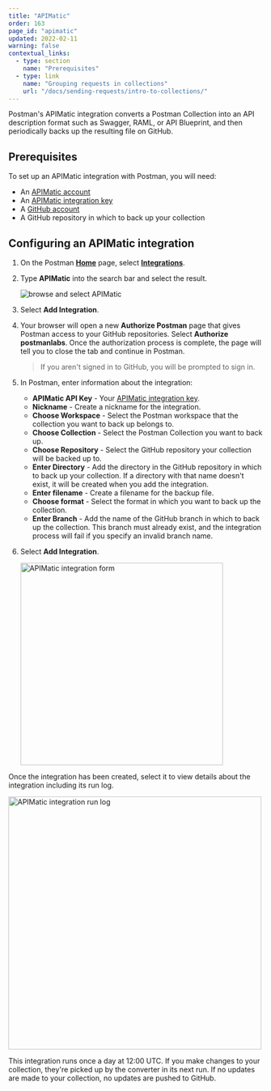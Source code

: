 ```yaml
---
title: "APIMatic"
order: 163
page_id: "apimatic"
updated: 2022-02-11
warning: false
contextual_links:
  - type: section
    name: "Prerequisites"
  - type: link
    name: "Grouping requests in collections"
    url: "/docs/sending-requests/intro-to-collections/"
---
```


Postman's APIMatic integration converts a Postman Collection into an API description format such as Swagger, RAML, or API Blueprint, and then periodically backs up the resulting file on GitHub.

## Prerequisites

To set up an APIMatic integration with Postman, you will need:

* An [APIMatic account](https://www.apimatic.io/account/register)
* An [APIMatic integration key](https://docs.apimatic.io/manage-apis/get-api-keys/)
* A [GitHub account](https://github.com/)
* A GitHub repository in which to back up your collection

## Configuring an APIMatic integration

1. On the Postman **[Home](https://go.postman.co/home)** page, select **[Integrations](https://go.postman.co/integrations)**.
1. Type **APIMatic** into the search bar and select the result.

    ![browse and select APIMatic](https://assets.postman.com/postman-docs/apimatic-browse-all.jpg)

1. Select **Add Integration**.
1. Your browser will open a new **Authorize Postman** page that gives Postman access to your GitHub repositories. Select **Authorize postmanlabs**. Once the authorization process is complete, the page will tell you to close the tab and continue in Postman.

    > If you aren't signed in to GitHub, you will be prompted to sign in.

1. In Postman, enter information about the integration:
    * **APIMatic API Key** - Your [APIMatic integration key](https://docs.apimatic.io/manage-apis/get-api-keys/).
    * **Nickname** - Create a nickname for the integration.
    * **Choose Workspace** - Select the Postman workspace that the collection you want to back up belongs to.
    * **Choose Collection** - Select the Postman Collection you want to back up.
    * **Choose Repository** - Select the GitHub repository your collection will be backed up to.
    * **Enter Directory** - Add the directory in the GitHub repository in which to back up your collection. If a directory with that name doesn't exist, it will be created when you add the integration.
    * **Enter filename** - Create a filename for the backup file.
    * **Choose format** - Select the format in which you want to back up the collection.
    * **Enter Branch** - Add the name of the GitHub branch in which to back up the collection. This branch must already exist, and the integration process will fail if you specify an invalid branch name.
1. Select **Add Integration**.

    <img alt="APIMatic integration form" src="https://assets.postman.com/postman-docs/apimatic-save-config-v9.jpg" width="400px"/>

Once the integration has been created, select it to view details about the integration including its run log.

<img alt="APIMatic integration run log" src="https://assets.postman.com/postman-docs/apimatic-run-log-v9.jpg" width="500px"/>

This integration runs once a day at 12:00 UTC. If you make changes to your collection, they're picked up by the converter in its next run. If no updates are made to your collection, no updates are pushed to GitHub.

